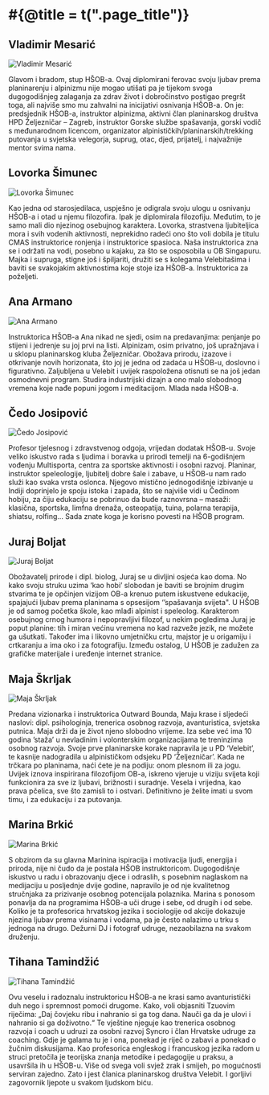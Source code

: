 # #{@title = t(".page_title")}

## Vladimir Mesarić

![Vladimir Mesarić](/assets/instructors/vladimir-mesaric.jpg)

Glavom i bradom, stup HŠOB-a. Ovaj diplomirani ferovac svoju ljubav prema planinarenju i alpinizmu nije mogao utišati pa je tijekom svoga dugogodišnjeg zalaganja za zdrav život i dobročinstvo postigao pregršt toga, ali najviše smo mu zahvalni na inicijativi osnivanja HŠOB-a. On je: predsjednik HŠOB-a, instruktor alpinizma, aktivni član planinarskog društva HPD Željezničar – Zagreb, instruktor Gorske službe spašavanja, gorski vodič s međunarodnom licencom, organizator alpinističkih/planinarskih/trekking putovanja u svjetska velegorja, suprug, otac, djed, prijatelj, i najvažnije mentor svima nama.

## Lovorka Šimunec

![Lovorka Šimunec](/assets/instructors/lovorka-simunec.jpg)

Kao jedna od starosjedilaca, uspješno je odigrala svoju ulogu u osnivanju HŠOB-a i otad u njemu filozofira. Ipak je diplomirala filozofiju. Međutim, to je samo mali dio njezinog osebujnog karaktera. Lovorka, strastvena ljubiteljica mora i svih vodenih aktivnosti, neprekidno radeći ono što voli dobila je titulu CMAS instruktorice ronjenja i instruktorice spasioca. Naša instruktorica zna se i održati na vodi, posebno u kajaku, za što se osposobila u OB Singapuru. Majka i supruga, stigne još i špiljariti, družiti se s kolegama Velebitašima i baviti se svakojakim aktivnostima koje stoje iza HŠOB-a. Instruktorica za poželjeti.

## Ana Armano

![Ana Armano](/assets/instructors/ana-armano.jpg)

Instruktorica HŠOB-a Ana nikad ne sjedi, osim na predavanjima: penjanje po stijeni i jedrenje su joj prvi na listi. Alpinizam, osim privatno, još upražnjava i u sklopu planinarskog kluba Željezničar. Obožava prirodu, izazove i otkrivanje novih horizonata, što joj je jedna od zadaća u HŠOB-u, doslovno i figurativno. Zaljubljena u Velebit i uvijek raspoložena otisnuti se na još jedan osmodnevni program. Studira industrijski dizajn a ono malo slobodnog vremena koje nađe popuni jogom i meditacijom. Mlada nada HŠOB-a.

## Čedo Josipović

![Čedo Josipović](/assets/instructors/cedo-josipovic.jpg)

Profesor tjelesnog i zdravstvenog odgoja, vrijedan dodatak HŠOB-u. Svoje veliko iskustvo rada s ljudima i boravka u prirodi temelji na 6-godišnjem vođenju Multisporta, centra za sportske aktivnosti i osobni razvoj. Planinar, instruktor speleologije, ljubitelj dobre šale i zabave, u HŠOB-u nam rado služi kao svaka vrsta oslonca. Njegovo mistično jednogodišnje izbivanje u Indiji doprinjelo je spoju istoka i zapada, što se najviše vidi u Čedinom hobiju, za čiju edukaciju se pobrinuo da bude raznovrsna – masaži: klasična, sportska, limfna drenaža, osteopatija, tuina, polarna terapija, shiatsu, rolfing… Sada znate koga je korisno povesti na HŠOB program.

## Juraj Boljat

![Juraj Boljat](/assets/instructors/juraj-boljat.jpg)

Obožavatelj prirode i dipl. biolog, Juraj se u divljini osjeća kao doma. No kako svoju struku uzima ‘kao hobi’ slobodan je baviti se brojnim drugim stvarima te je opčinjen vizijom OB-a krenuo putem iskustvene edukacije, spajajući ljubav prema planinama s opsesijom ‘’spašavanja svijeta". U HŠOB je od samog početka škole, kao mlađi alpinist i speleolog. Karakterom osebujnog crnog humora i nepopravljivi filozof, u nekim pogledima Juraj je poput planine: tih i miran većinu vremena no kad razveže jezik, ne možete ga ušutkati. Također ima i likovno umjetničku crtu, majstor je u origamiju i crtkaranju a ima oko i za fotografiju. Između ostalog, U HŠOB je zadužen za grafičke materijale i uređenje internet stranice.

## Maja Škrljak

![Maja Škrljak](/assets/instructors/maja-skrljak.jpg)

Predana vizionarka i instruktorica Outward Bounda, Maju krase i sljedeći naslovi: dipl. psihologinja, trenerica osobnog razvoja, avanturistica, svjetska putnica. Maja drži da je život njeno slobodno vrijeme. Iza sebe već ima 10 godina ’staža’ u nevladinim i volonterskim organizacijama te treninzima osobnog razvoja. Svoje prve planinarske korake napravila je u PD ‘Velebit’, te kasnije nadogradila u alpinističkom odsjeku PD ‘Željezničar’. Kada ne trčkara po planinama, naći ćete je na podiju: onom plesnom ili za jogu. Uvijek iznova inspirirana filozofijom OB-a, iskreno vjeruje u viziju svijeta koji funkcionira za sve iz ljubavi, brižnosti i suradnje. Vesela i vrijedna, kao prava pčelica, sve što zamisli to i ostvari. Definitivno je želite imati u svom timu, i za edukaciju i za putovanja.

## Marina Brkić

![Marina Brkić](/assets/instructors/marina-brkic.jpg)

S obzirom da su glavna Marinina ispiracija i motivacija ljudi, energija i priroda, nije ni čudo da je postala HŠOB instruktoricom. Dugogodišnje iskustvo u radu i obrazovanju djece i odraslih, s posebnim naglaskom na medijaciju u posljednje dvije godine, napravilo je od nje kvalitetnog stručnjaka za prizivanje osobnog potencijala polaznika. Marina s ponosom ponavlja da na programima HŠOB-a uči druge i sebe, od drugih i od sebe. Koliko je ta profesorica hrvatskog jezika i sociologije od akcije dokazuje njezina ljubav prema visinama i vodama, pa je često nalazimo u trku s jednoga na drugo. Dežurni DJ i fotograf udruge, nezaobilazna na svakom druženju.

## Tihana Tamindžić

![Tihana Tamindžić](/assets/instructors/tihana-tamindzic.jpg)

Ovu veselu i radoznalu instruktoricu HŠOB-a ne krasi samo avanturistički duh nego i spremnost pomoći drugome. Kako, voli objasniti Tzuovim riječima: „Daj čovjeku ribu i nahranio si ga tog dana. Nauči ga da je ulovi i nahranio si ga doživotno.“ Te vještine njeguje kao trenerica osobnog razvoja i coach u udruzi za osobni razvoj Syncro i član Hrvatske udruge za coaching. Gdje je galama tu je i ona, ponekad je riječ o zabavi a ponekad o žučnim diskusijama. Kao profesorica engleskog i francuskog jezika radom u struci pretočila je teorijska znanja metodike i pedagogije u praksu, a usavršila ih u HŠOB-u. Više od svega voli svjež zrak i smijeh, po mogućnosti serviran zajedno. Zato i jest članica planinarskog društva Velebit. I gorljivi zagovornik ljepote u svakom ljudskom biću.
